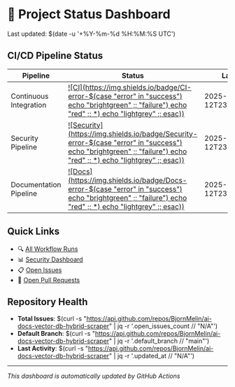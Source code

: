 # 🚦 Project Status Dashboard

Last updated: $(date -u '+%Y-%m-%d %H:%M:%S UTC')

## CI/CD Pipeline Status

| Pipeline | Status | Last Run |
|----------|--------|----------|
| Continuous Integration | [![CI](https://img.shields.io/badge/CI-error-$(case "error" in "success") echo "brightgreen" ;; "failure") echo "red" ;; *) echo "lightgrey" ;; esac))](#) | 2025-06-12T23:23:34.182Z |
| Security Pipeline | [![Security](https://img.shields.io/badge/Security-error-$(case "error" in "success") echo "brightgreen" ;; "failure") echo "red" ;; *) echo "lightgrey" ;; esac))](#) | 2025-06-12T23:23:34.274Z |
| Documentation Pipeline | [![Docs](https://img.shields.io/badge/Docs-error-$(case "error" in "success") echo "brightgreen" ;; "failure") echo "red" ;; *) echo "lightgrey" ;; esac))](#) | 2025-06-12T23:23:34.345Z |

## Quick Links

- 🔍 [All Workflow Runs](https://github.com/BjornMelin/ai-docs-vector-db-hybrid-scraper/actions)
- 📊 [Security Dashboard](https://github.com/BjornMelin/ai-docs-vector-db-hybrid-scraper/security)
- 📋 [Open Issues](https://github.com/BjornMelin/ai-docs-vector-db-hybrid-scraper/issues)
- 🔀 [Open Pull Requests](https://github.com/BjornMelin/ai-docs-vector-db-hybrid-scraper/pulls)

## Repository Health

- **Total Issues**: $(curl -s "https://api.github.com/repos/BjornMelin/ai-docs-vector-db-hybrid-scraper" | jq -r '.open_issues_count // "N/A"')
- **Default Branch**: $(curl -s "https://api.github.com/repos/BjornMelin/ai-docs-vector-db-hybrid-scraper" | jq -r '.default_branch // "main"')
- **Last Activity**: $(curl -s "https://api.github.com/repos/BjornMelin/ai-docs-vector-db-hybrid-scraper" | jq -r '.updated_at // "N/A"')

---

*This dashboard is automatically updated by GitHub Actions*
